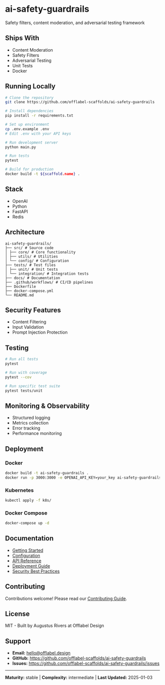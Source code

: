 # ai-safety-guardrails

Safety filters, content moderation, and adversarial testing framework

## Ships With

- Content Moderation
- Safety Filters
- Adversarial Testing
- Unit Tests
- Docker

## Running Locally

```bash
# Clone the repository
git clone https://github.com/offlabel-scaffolds/ai-safety-guardrails

# Install dependencies
pip install -r requirements.txt

# Set up environment
cp .env.example .env
# Edit .env with your API keys

# Run development server
python main.py

# Run tests
pytest

# Build for production
docker build -t ${scaffold.name} .
```

## Stack

- OpenAI
- Python
- FastAPI
- Redis

## Architecture

```
ai-safety-guardrails/
├── src/ # Source code
│ ├── core/ # Core functionality
│ ├── utils/ # Utilities
│ └── config/ # Configuration
├── tests/ # Test files
│ ├── unit/ # Unit tests
│ └── integration/ # Integration tests
├── docs/ # Documentation
├── .github/workflows/ # CI/CD pipelines
├── Dockerfile
├── docker-compose.yml
└── README.md
```

## Security Features

- Content Filtering
- Input Validation
- Prompt Injection Protection

## Testing

```bash
# Run all tests
pytest

# Run with coverage
pytest --cov

# Run specific test suite
pytest tests/unit
```

## Monitoring & Observability

- Structured logging
- Metrics collection
- Error tracking
- Performance monitoring

## Deployment

### Docker
```bash
docker build -t ai-safety-guardrails .
docker run -p 3000:3000 -e OPENAI_API_KEY=your_key ai-safety-guardrails
```

### Kubernetes
```bash
kubectl apply -f k8s/
```

### Docker Compose
```bash
docker-compose up -d
```

## Documentation

- [Getting Started](./docs/getting-started.md)
- [Configuration](./docs/configuration.md)
- [API Reference](./docs/api-reference.md)
- [Deployment Guide](./docs/deployment.md)
- [Security Best Practices](./docs/security.md)

## Contributing

Contributions welcome! Please read our [Contributing Guide](CONTRIBUTING.md).

## License

MIT - Built by Augustus Rivers at Offlabel Design

## Support

- **Email:** hello@offlabel.design
- **GitHub:** https://github.com/offlabel-scaffolds/ai-safety-guardrails
- **Issues:** https://github.com/offlabel-scaffolds/ai-safety-guardrails/issues

---

**Maturity:** stable | **Complexity:** intermediate | **Last Updated:** 2025-01-03

